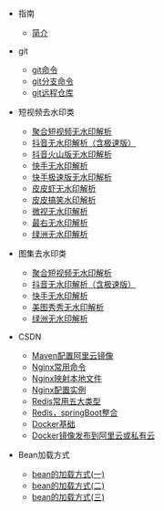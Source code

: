 <!-- 侧边栏 目录 -->

- 指南
    - [简介](zh-cn/README.md)

- git
    - [git命令](zh-cn/git/git.md)
    - [git分支命令](zh-cn/git/gitfz.md)
    - [git远程仓库](zh-cn/git/gityc.md)
- 短视频去水印类
    - [聚合短视频无水印解析](zh-cn/video_vm/jh/README.md)
    - [抖音无水印解析（含极速版）](zh-cn/video_vm/dy/README.md)
    - [抖音火山版无水印解析](zh-cn/video_vm/hs/README.md)
    - [快手无水印解析](zh-cn/video_vm/ks/README.md)
    - [快手极速版无水印解析](zh-cn/video_vm/ksjs/README.md)
    - [皮皮虾无水印解析](zh-cn/video_vm/ppx/README.md)
    - [皮皮搞笑水印解析](zh-cn/video_vm/ppgx/README.md)
    - [微视无水印解析](zh-cn/video_vm/ws/README.md)
    - [最右无水印解析](zh-cn/video_vm/zy/README.md)
    - [绿洲无水印解析](zh-cn/video_vm/lz/README.md)

- 图集去水印类
    - [聚合短视频无水印解析](zh-cn/images_vm/jh/README.md)
    - [抖音无水印解析（含极速版）](zh-cn/images_vm/dy/README.md)
    - [快手无水印解析](zh-cn/images_vm/ks/README.md)
    - [美图秀秀无水印解析](zh-cn/images_vm/mtxx/README.md)
    - [绿洲无水印解析](zh-cn/images_vm/lz/README.md)


- CSDN
    - [Maven配置阿里云镜像](zh-cn/csdn/maven.md)
    - [Nginx常用命令](zh-cn/csdn/nginx_Ml.md)
    - [Nginx映射本地文件](zh-cn/csdn/nginx_ys.md)
    - [Nginx配置实例](zh-cn/csdn/nginx_sl.md)
    - [Redis常用五大类型](zh-cn/csdn/redis_type.md)
    - [Redis，springBoot整合](zh-cn/csdn/redis_sringboot.md)
    - [Docker基础](zh-cn/csdn/docker_jc.md)
    - [Docker镜像发布到阿里云或私有云](zh-cn/csdn/docker_al.md)

- Bean加载方式
    - [bean的加载方式(一)](zh-cn/spring/bean1.md)
    - [bean的加载方式(二)](zh-cn/spring/bean2.md)
    - [bean的加载方式(三)](zh-cn/spring/bean3.md)
